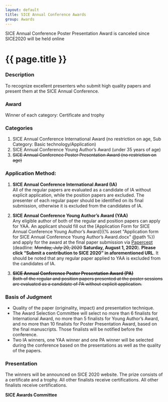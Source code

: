 ```yaml
---
layout: default
title: SICE Annual Conference Awards
group: Awards
---
```


<div class="alert alert-warning" role="alert">
    SICE Annual Conference Poster Presentation Award is canceled since SICE2020 will be held online
</div>

# {{ page.title }}

### Description
To recognize excellent presenters who submit high quality papers and present them at the SICE Annual Conference.

### Award
Winner of each category: Certificate and trophy

### Categories

1. SICE Annual Conference International Award (no restriction on age, Sub Category: Basic technology/Application)
2. SICE Annual Conference Young Author’s Award (under 35 years of age)
3. <del>SICE Annual Conference Poster Presentation Award (no restriction on age)</del>

### Application Method:

1. **SICE Annual Conference International Award (IA)** <br>
All of the regular papers are evaluated as a candidate of IA without explicit application, while the position papers are excluded.
The presenter of each regular paper should be identified on its final submission, otherwise it is excluded from the candidates of IA.

2. **SICE Annual Conference Young Author’s Award (YAA)** <br>
Any eligible author of both of the regular and position papers can apply for YAA.
An applicant should fill out the [Application Form for SICE Annual Conference Young Author’s Award]({% asset "Application form for SICE Annual Conference Young Author’s Award.docx" @path %}) and apply for the award at the final paper submission via [Papercept](https://controls.papercept.net/conferences/scripts/start.pl#SICE20) (deadline: <del>Monday, July 20, 2020</del> **Saturday, August 1, 2020**).
**Please click “Submit a contribution to SICE 2020” in aforementioned URL**.
It should be noted that any regular paper applied to YAA is excluded from the candidates of IA. 

3. <del>**SICE Annual Conference Poster Presentation Award (PA)** </del><br>
<del>Both of the regular and position papers presented at the poster sessions are evaluated as a candidate of PA without explicit application.</del> 

### Basis of Judgment

- Quality of the paper (originality, impact) and presentation technique.
- The Award Selection Committee will select no more than 6 finalists for International Award, no more than 5 finalists for Young Author’s Award, and no more than 10 finalists for Poster Presentation Award, based on the final manuscripts. Those finalists will be notified before the conference.
- Two IA winners, one YAA winner and one PA winner will be selected during the conference based on the presentations as well as the quality of the papers.

### Presentation

The winners will be announced on SICE 2020 website. The prize consists of a certificate and a trophy. All other finalists receive certifications.
All other finalists receive certifications.

**SICE Awards Committee**